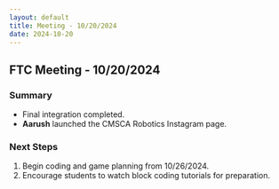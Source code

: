```yaml
---
layout: default
title: Meeting - 10/20/2024
date: 2024-10-20
---
```


## FTC Meeting - 10/20/2024
### Summary
- Final integration completed.
- **Aarush** launched the CMSCA Robotics Instagram page.

### Next Steps
1. Begin coding and game planning from 10/26/2024.
2. Encourage students to watch block coding tutorials for preparation.
